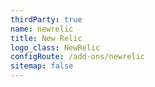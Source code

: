 ```yaml
---
thirdParty: true
name: newrelic
title: New Relic
logo_class: NewRelic
configRoute: /add-ons/newrelic
sitemap: false
---
```

